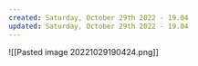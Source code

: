 ```yaml
---
created: Saturday, October 29th 2022 - 19.04
updated: Saturday, October 29th 2022 - 19.04
---
```

![[Pasted image 20221029190424.png]]